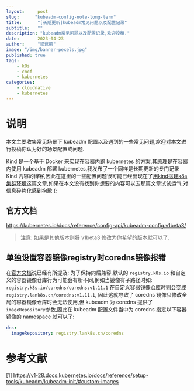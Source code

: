 ```yaml
---
layout:     post 
slug:      "kubeadm-config-note-long-term"
title:      "[长期更新]kubeadm常见问题以及配置记录"
subtitle:   ""
description: "kubeadm常见问题以及配置记录,欢迎投稿."
date:       2023-04-23
author:     "梁远鹏"
image: "/img/banner-pexels.jpg"
published: true
tags:
    - k8s
    - cncf
    - kubernetes
categories: 
    - cloudnative
    - kubernetes
---
```



# 说明

本文主要收集常见场景下 kubeadm 配置以及遇到的一些常见问题,欢迎对本文进行投稿你认为好的场景配置或问题.

Kind 是一个基于 Docker 来实现在容器内跑 kubernetes 的方案,其原理是在容器内使用 kubeadm 部署 kubernetes,我发布了一个同样是长期更新的专门记录 Kind 内容的博客,因此在这里的一些配置问题很可能已经出现在了[用kind搭建k8s集群环境](https://liangyuanpeng.com/post/run-k8s-with-kind/)这篇文章,如果在本文没有找到你想要的内容可以去那篇文章试试运气,对信息碎片化感到抱歉 (:

## 官方文档

https://kubernetes.io/docs/reference/config-api/kubeadm-config.v1beta3/

>注意: 如果是其他版本则将 v1beta3 修改为你希望的版本就可以了.


## 单独设置容器镜像registry时coredns镜像报错

在[官方文档](https://v1-28.docs.kubernetes.io/docs/reference/setup-tools/kubeadm/kubeadm-init/#custom-images)说已经有所提及: 为了保持向后兼容,默认的 `registry.k8s.io` 和自定义的容器镜像仓库行为可能会有所不同,例如当镜像有子路径时如: `registry.k8s.io/coredns/coredns:v1.11.1` 在自定义容器镜像仓库时则会变成 `registry.lank8s.cn/coredns:v1.11.1`, 因此这就导致了 coredns 镜像只修改全局的容器镜像仓库时会无法使用,但 kubeadm 为 coredns 提供了`imageRepository`参数,因此在 kubeadm 配置文件当中为 coredns 指定以下容器镜像的 namespace 就可以了:

```yaml
dns:
  imageRepository: registry.lank8s.cn/coredns
```



# 参考文献

[1] https://v1-28.docs.kubernetes.io/docs/reference/setup-tools/kubeadm/kubeadm-init/#custom-images